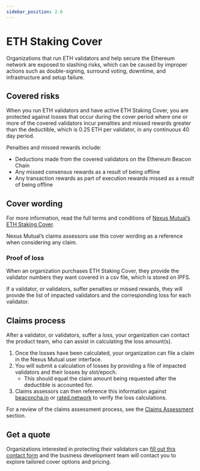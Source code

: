 ```yaml
---
sidebar_position: 2.6
---
```


# ETH Staking Cover

Organizations that run ETH validators and help secure the Ethereum network are exposed to slashing risks, which can be caused by improper actions such as double-signing, surround voting, downtime, and infrastructure and setup failure.

## Covered risks

When you run ETH validators and have active ETH Staking Cover, you are protected against losses that occur during the cover period where one or more of the covered validators incur penalties and missed rewards greater than the deductible, which is 0.25 ETH per validator, in any continuous 40 day period.

Penalties and missed rewards include:
* Deductions made from the covered validators on the Ethereum Beacon Chain
* Any missed consensus rewards as a result of being offline
* Any transaction rewards as part of execution rewards missed as a result of being offline

## Cover wording

For more information, read the full terms and conditions of [Nexus Mutual’s ETH Staking Cover](https://nexusmutual.io/pages/Nexus-ETH2-Staking-Cover-Wording-v1.0.pdf).

Nexus Mutual’s claims assessors use this cover wording as a reference when considering any claim.

### Proof of loss

When an organization purchases ETH Staking Cover, they provide the validator numbers they want covered in a csv file, which is stored on IPFS.

If a validator, or validators, suffer penalties or missed rewards, they will provide the list of impacted validators and the corresponding loss for each validator.

## Claims process

After a validator, or validators, suffer a loss, your organization can contact the product team, who can assist in calculating the loss amount(s).
1. Once the losses have been calculated, your organization can file a claim in the Nexus Mutual user interface.
2. You will submit a calculation of losses by providing a file of impacted validators and their losses by slot/epoch.
    * This should equal the claim amount being requested after the deductible is accounted for.
3. Claims assessors can then reference this information against [beaconcha.in](https://beaconcha.in/) or [rated.network](https://www.rated.network/?network=mainnet&view=pool) to verify the loss calculations.

For a review of the claims assessment process, see the [Claims Assessment](/protocol/claims-assessment) section.

## Get a quote

Organizations interested in protecting their validators can [fill out this contact form](https://nexusmutual.io/contact.html) and the business development team will contact you to explore tailored cover options and pricing.
